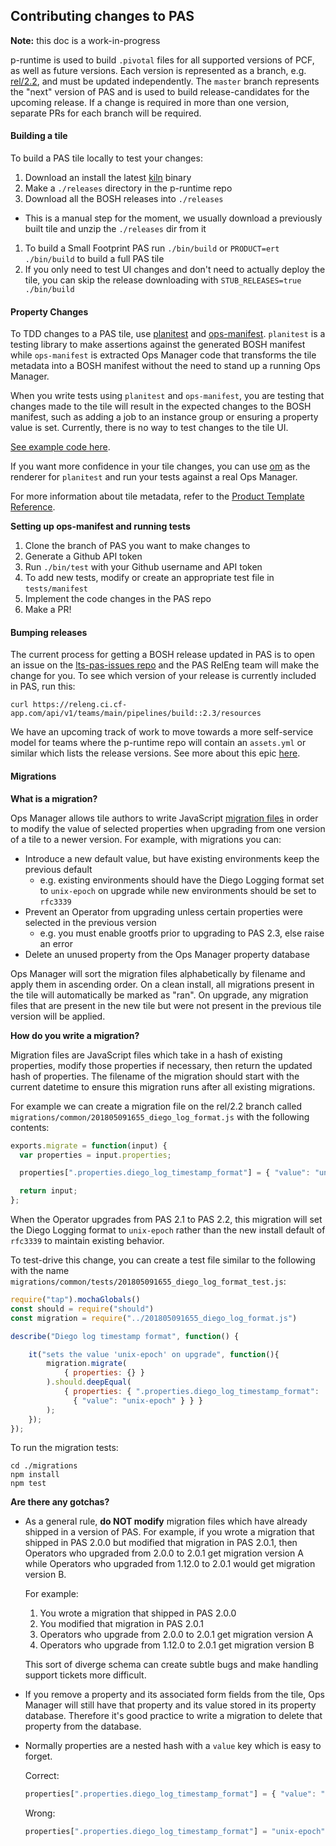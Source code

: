 ## Contributing changes to PAS

**Note:** this doc is a work-in-progress

p-runtime is used to build `.pivotal` files for all supported versions of PCF,
as well as future versions.
Each version is represented as a branch, e.g. [rel/2.2](https://github.com/pivotal-cf/p-runtime/tree/rel/2.0), and must be updated independently.
The `master` branch represents the "next" version of PAS and is used to build
release-candidates for the upcoming release.
If a change is required in more than one version, separate PRs for each branch will be required.

#### Building a tile

To build a PAS tile locally to test your changes:
1. Download an install the latest
   [kiln](https://github.com/pivotal-cf/kiln/releases) binary
1. Make a `./releases` directory in the p-runtime repo
1. Download all the BOSH releases into `./releases`
  - This is a manual step for the moment, we usually download a previously built
    tile and unzip the `./releases` dir from it
1. To build a Small Footprint PAS run `./bin/build` or `PRODUCT=ert ./bin/build` to
   build a full PAS tile
1. If you only need to test UI changes and don't need to actually deploy the
   tile, you can skip the release downloading with `STUB_RELEASES=true
   ./bin/build`

#### Property Changes

To TDD changes to a PAS tile, use [planitest](https://github.com/pivotal-cf/planitest) and [ops-manifest](https://github.com/pivotal-cf/ops-manifest). `planitest` is a testing library to make assertions against the generated BOSH manifest while `ops-manifest` is extracted Ops Manager code that transforms the tile metadata into a BOSH manifest without the need to stand up a running Ops Manager. 

When you write tests using `planitest` and `ops-manifest`, you are testing that changes made to the tile will result in the expected changes to the BOSH manifest, such as adding a job to an instance group or ensuring a property value is set. Currently, there is no way to test changes to the tile UI. 

[See example code here](https://github.com/pivotal-cf/planitest/blob/master/example_product_service_test.go).

If you want more confidence in your tile changes, you can use [om](https://github.com/pivotal-cf/om/) as the renderer for `planitest` and run your tests against a real Ops Manager.

For more information about tile metadata, refer to the [Product Template Reference](https://docs.pivotal.io/tiledev/2-2/product-template-reference.html).

**Setting up ops-manifest and running tests**

1. Clone the branch of PAS you want to make changes to
1. Generate a Github API token
1. Run `./bin/test` with your Github username and API token
1. To add new tests, modify or create an appropriate test file in `tests/manifest`
1. Implement the code changes in the PAS repo
1. Make a PR!

#### Bumping releases

The current process for getting a BOSH release updated in PAS is to open an
issue on the [lts-pas-issues repo](https://github.com/pivotal-cf/lts-pas-issues/issues) and the PAS RelEng team will make the change for you.
To see which version of your release is currently included in PAS, run this:
```
curl https://releng.ci.cf-app.com/api/v1/teams/main/pipelines/build::2.3/resources
```

We have an upcoming track of work to move towards a more self-service model for teams where the p-runtime repo will contain an `assets.yml` or similar which lists the release versions.
See more about this epic [here](https://www.pivotaltracker.com/epic/show/4007210).

#### Migrations

**What is a migration?**

Ops Manager allows tile authors to write JavaScript [migration
files](https://docs.pivotal.io/tiledev/2-2/tile-upgrades.html#import) in order
to modify the value of selected properties when upgrading from one version of a
tile to a newer version.
For example, with migrations you can:
- Introduce a new default value, but have existing environments keep the
  previous default
  - e.g. existing environments should have the Diego Logging format set to
    `unix-epoch` on upgrade while new environments should be set to `rfc3339`
- Prevent an Operator from upgrading unless certain properties were selected in
  the previous version
  - e.g. you must enable grootfs prior to upgrading to PAS 2.3, else raise an
    error
- Delete an unused property from the Ops Manager property database

Ops Manager will sort the migration files alphabetically by filename and apply
them in ascending order. On a clean install, all migrations present in the tile
will automatically be marked as "ran". On upgrade, any migration files that are
present in the new tile but were not present in the previous tile version will
be applied.

**How do you write a migration?**

Migration files are JavaScript files which take in a hash of existing
properties, modify those properties if necessary, then return the updated hash
of properties. The filename of the migration should start with the current
datetime to ensure this migration runs after all existing migrations.

For example we can create a migration file on the rel/2.2 branch called `migrations/common/201805091655_diego_log_format.js` with the following contents:

```js
exports.migrate = function(input) {
  var properties = input.properties;

  properties[".properties.diego_log_timestamp_format"] = { "value": "unix-epoch" };

  return input;
};
```

When the Operator upgrades from PAS 2.1 to PAS 2.2, this migration will set the
Diego Logging format to `unix-epoch` rather than the new install default of
`rfc3339` to maintain existing behavior.

To test-drive this change, you can create a test file similar to the following
with the name `migrations/common/tests/201805091655_diego_log_format_test.js`:

```js
require("tap").mochaGlobals()
const should = require("should")
const migration = require("../201805091655_diego_log_format.js")

describe("Diego log timestamp format", function() {

    it("sets the value 'unix-epoch' on upgrade", function(){
        migration.migrate(
            { properties: {} }
        ).should.deepEqual(
            { properties: { ".properties.diego_log_timestamp_format":
              { "value": "unix-epoch" } } }
        );
    });
});
```

To run the migration tests:

```
cd ./migrations
npm install
npm test
```

**Are there any gotchas?**

- As a general rule, **do NOT modify** migration files which have already shipped in a version of PAS.
  For example, if you wrote a migration that shipped in PAS 2.0.0 but modified
  that migration in PAS 2.0.1, then Operators who upgraded from 2.0.0 to 2.0.1
  get migration version A while Operators who upgraded from 1.12.0 to 2.0.1 would get migration version B.

  For example:
  1. You wrote a migration that shipped in PAS 2.0.0
  2. You modified that migration in PAS 2.0.1
  3. Operators who upgrade from 2.0.0 to 2.0.1 get migration version A
  4. Operators who upgrade from 1.12.0 to 2.0.1 get migration version B

  This sort of diverge schema can create subtle bugs and make handling support
  tickets more difficult.
- If you remove a property and its associated form fields from the tile, Ops
  Manager will still have that property and its value stored in its property
  database. Therefore it's good practice to write a migration to delete that
  property from the database.
- Normally properties are a nested hash with a `value` key which is easy to
  forget.

  Correct:
  ```js
  properties[".properties.diego_log_timestamp_format"] = { "value": "unix-epoch" };
  ```

  Wrong:
  ```js
  properties[".properties.diego_log_timestamp_format"] = "unix-epoch"; // missing { "value": ... }
  ```
